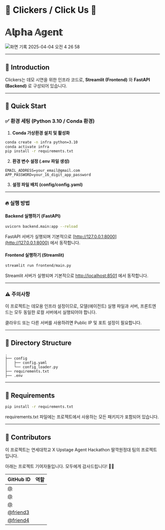 # 🌟 Clickers / Click Us 🌟

# 𝔸𝕝𝕡𝕙𝕒 𝔸𝕘𝕖𝕟𝕥
![화면 기록 2025-04-04 오전 4 26 58](https://github.com/user-attachments/assets/84b6e9e3-458e-46b0-b8b4-63d34ef9d284)


---

## 📌 Introduction

Clickers는 데모 시연을 위한 인프라 코드로, **Streamlit (Frontend)** 와 **FastAPI (Backend)** 로 구성되어 있습니다.

---

## 🚀 Quick Start

### ✅ 환경 세팅 (Python 3.10 / Conda 환경)

1. **Conda 가상환경 설치 및 활성화**

```bash
conda create -n infra python=3.10
conda activate infra
pip install -r requirements.txt
```

2. **환경 변수 설정 (.env 파일 생성)**

```plaintext
EMAIL_ADDRESS=your_email@gmail.com
APP_PASSWORD=your_16_digit_app_password
```

3. **설정 파일 배치 (config/config.yaml)**

---

### 🔥 실행 방법

#### Backend 실행하기 (FastAPI)

```bash
uvicorn backend.main:app --reload
```

FastAPI 서버가 실행되며 기본적으로 [http://127.0.0.1:8000](http://127.0.0.1:8000) 에서 동작합니다.

#### Frontend 실행하기 (Streamlit)

```bash
streamlit run frontend/main.py
```

Streamlit 서버가 실행되며 기본적으로 [http://localhost:8501](http://localhost:8501) 에서 동작합니다.

---

### ⚠️ 주의사항

이 프로젝트는 데모용 인프라 설정이므로, 모델(에이전트) 실행 파일과 서버, 프론트엔드는 모두 동일한 로컬 서버에서 실행되어야 합니다.

클라우드 또는 다른 서버를 사용하려면 Public IP 및 포트 설정이 필요합니다.

---

## 📁 Directory Structure

```
.
├── config
│   ├── config.yaml
│   └── config_loader.py
├── requirements.txt
├── .env
```

---

## 📜 Requirements

```bash
pip install -r requirements.txt
```

requirements.txt 파일에는 프로젝트에서 사용하는 모든 패키지가 포함되어 있습니다.

---
## 🌟 Contributors

이 프로젝트는 연세대학교 X Upstage Agent Hackathon 딸깍원정대 팀의 프로젝트입니다.

아래는 프로젝트 기여자들입니다. 모두에게 감사드립니다! 💪🚀

| GitHub ID                               | 역할                |
| --------------------------------------- | ----------------- |
| [@](https://github.com/qhdamm) |   |
| [@](https://github.com/Hoesu)    | |
| [@](https://github.com/suhyeon)        |  |
| [@friend3](https://github.com/C-limlim)  |  |
| [@friend4](https://github.com/prodong04)  |  |


